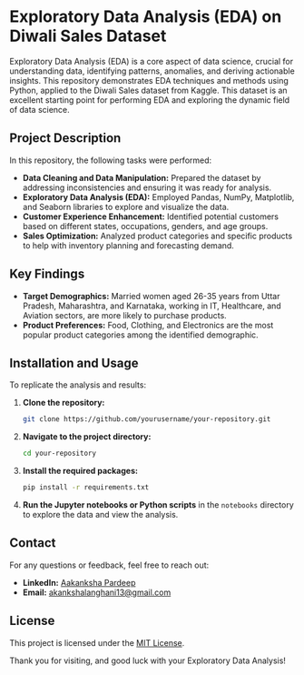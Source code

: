 
# Exploratory Data Analysis (EDA) on Diwali Sales Dataset

Exploratory Data Analysis (EDA) is a core aspect of data science, crucial for understanding data, identifying patterns, anomalies, and deriving actionable insights. This repository demonstrates EDA techniques and methods using Python, applied to the Diwali Sales dataset from Kaggle. This dataset is an excellent starting point for performing EDA and exploring the dynamic field of data science.

## Project Description

In this repository, the following tasks were performed:

- **Data Cleaning and Data Manipulation:** Prepared the dataset by addressing inconsistencies and ensuring it was ready for analysis.
- **Exploratory Data Analysis (EDA):** Employed Pandas, NumPy, Matplotlib, and Seaborn libraries to explore and visualize the data.
- **Customer Experience Enhancement:** Identified potential customers based on different states, occupations, genders, and age groups.
- **Sales Optimization:** Analyzed product categories and specific products to help with inventory planning and forecasting demand.

## Key Findings

- **Target Demographics:** Married women aged 26-35 years from Uttar Pradesh, Maharashtra, and Karnataka, working in IT, Healthcare, and Aviation sectors, are more likely to purchase products.
- **Product Preferences:** Food, Clothing, and Electronics are the most popular product categories among the identified demographic.

## Installation and Usage

To replicate the analysis and results:

1. **Clone the repository:**
   ```bash
   git clone https://github.com/yourusername/your-repository.git
   ```

2. **Navigate to the project directory:**
   ```bash
   cd your-repository
   ```

3. **Install the required packages:**
   ```bash
   pip install -r requirements.txt
   ```

4. **Run the Jupyter notebooks or Python scripts** in the `notebooks` directory to explore the data and view the analysis.

## Contact

For any questions or feedback, feel free to reach out:

- **LinkedIn:** [Aakanksha Pardeep](https://www.linkedin.com/in/aakankshapardeep/)
- **Email:** akankshalanghani13@gmail.com

## License

This project is licensed under the [MIT License](LICENSE).

Thank you for visiting, and good luck with your Exploratory Data Analysis!
